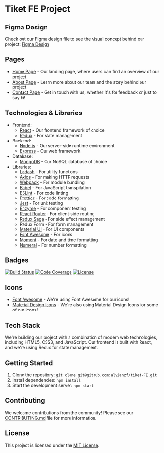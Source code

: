 # **Tiket FE Project**

## **Figma Design**

Check out our Figma design file to see the visual concept behind our project: [Figma Design](https://www.figma.com/design/ypRptFzMIB6Pfgd4ILK0Te/TiketQ?node-id=2-2&t=ke6BbSANAI9qr00r-0)

## **Pages**

- [Home Page](#) - Our landing page, where users can find an overview of our project
- [About Page](#) - Learn more about our team and the story behind our project
- [Contact Page](#) - Get in touch with us, whether it's for feedback or just to say hi!

## **Technologies & Libraries**

- Frontend:
  - [React](https://reactjs.org/) - Our frontend framework of choice
  - [Redux](https://redux.js.org/) - For state management
- Backend:
  - [Node.js](https://nodejs.org/en/) - Our server-side runtime environment
  - [Express](https://expressjs.com/) - Our web framework
- Database:
  - [MongoDB](https://www.mongodb.com/) - Our NoSQL database of choice
- Libraries:
  - [Lodash](https://lodash.com/) - For utility functions
  - [Axios](https://axios-http.com/) - For making HTTP requests
  - [Webpack](https://webpack.js.org/) - For module bundling
  - [Babel](https://babeljs.io/) - For JavaScript transpilation
  - [ESLint](https://eslint.org/) - For code linting
  - [Prettier](https://prettier.io/) - For code formatting
  - [Jest](https://jestjs.io/) - For unit testing
  - [Enzyme](https://enzymejs.github.io/enzyme/) - For component testing
  - [React Router](https://reactrouter.com/) - For client-side routing
  - [Redux Saga](https://redux-saga.js.org/) - For side effect management
  - [Redux Form](https://redux-form.com/) - For form management
  - [Material UI](https://material-ui.com/) - For UI components
  - [Font Awesome](https://fontawesome.com/) - For icons
  - [Moment](https://momentjs.com/) - For date and time formatting
  - [Numeral](http://numeraljs.com/) - For number formatting

## **Badges**

[![Build Status](https://travis-ci.org/alvianzf/tiket-FE.svg?branch=master)](https://travis-ci.org/alvianzf/tiket-FE)
[![Code Coverage](https://codecov.io/gh/alvianzf/tiket-FE/branch/master/graph/badge.svg)](https://codecov.io/gh/alvianzf/tiket-FE)
[![License](https://img.shields.io/npm/l/tiket-FE.svg)](https://www.npmjs.com/package/tiket-FE)

## **Icons**

- [Font Awesome](https://fontawesome.com/) - We're using Font Awesome for our icons!
- [Material Design Icons](https://material.io/icons) - We're also using Material Design Icons for some of our icons!

## **Tech Stack**

We're building our project with a combination of modern web technologies, including HTML5, CSS3, and JavaScript. Our frontend is built with React, and we're using Redux for state management.

## **Getting Started**

1. Clone the repository: `git clone git@github.com:alvianzf/tiket-FE.git`
2. Install dependencies: `npm install`
3. Start the development server: `npm start`

## **Contributing**

We welcome contributions from the community! Please see our [CONTRIBUTING.md](CONTRIBUTING.md) file for more information.

## **License**

This project is licensed under the [MIT License](LICENSE.md).
